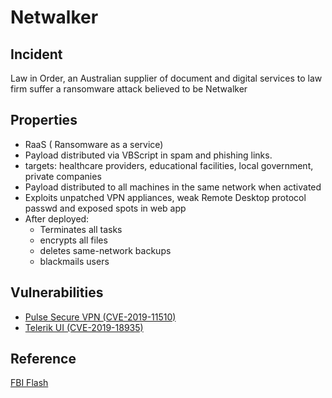 # Netwalker

## Incident
Law in Order, an Australian supplier of document and digital services to law firm suffer a ransomware attack believed to be Netwalker

## Properties

- RaaS ( Ransomware as a service)
- Payload distributed via VBScript in spam and phishing links. 
- targets: healthcare providers, educational facilities, local government, private companies
- Payload distributed to all machines in the same network when activated
- Exploits unpatched VPN appliances, weak Remote Desktop protocol passwd and exposed spots in web app
- After deployed: 
  - Terminates all tasks 
  - encrypts all files
  - deletes same-network backups
  - blackmails users

## Vulnerabilities
- [Pulse Secure VPN (CVE-2019-11510)](https://www.exploit-db.com/exploits/47297)
- [Telerik UI (CVE-2019-18935)](https://labs.bishopfox.com/tech-blog/cve-2019-18935-remote-code-execution-in-telerik-ui#CVE-2017-11317)

## Reference

[FBI Flash](https://www.aha.org/system/files/media/file/2020/08/FLASH-MI-000130-MW.pdf)


